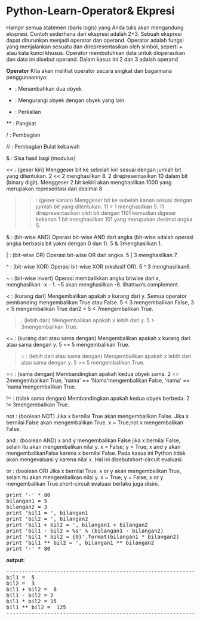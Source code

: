 # Python-Learn-Operator& Ekpresi

Hampir semua statemen (baris logis) yang Anda tulis akan mengandung ekspresi. Contoh sederhana dari ekspresi adalah 2+3. Sebuah ekspresi dapat diturunkan menjadi operator dan operand.
Operator adalah fungsi yang menjalankan sesuatu dan direpresentasikan oleh simbol, seperti + atau kata kunci khusus. Operator membutuhkan data untuk dioperasikan dan data ini disebut operand.
Dalam kasus ini 2 dan 3 adalah operand

<b>Operator</b>
Kita akan melihat operator secara singkat dan bagaimana penggunaannya:

+   : Menambahkan dua obyek

-   : Mengurangi obyek dengan obyek yang lain

*   : Perkalian

**  : Pangkat

/   : Pembagian

//  : Pembagian Bulat kebawah

&   : Sisa hasil bagi (modulus)

<<  : (geser kiri) Menggeser bit ke sebelah kiri sesuai dengan jumlah bit yang ditentukan. 2 << 2 menghasilkan 8. 2 direpresentasikan 10 dalam bit (binary
      digit). Menggeser 2 bit kekiri akan menghasilkan 1000 yang merupakan representasi dari desimal 8
      
>>  : (geser kanan) Menggeser bit ke sebelah kanan sesuai dengan jumlah bit yang ditentukan. 11 > 1 menghasilkan 5. 11 direpresentasikan oleh bit dengan 1101
      kemudian digeser kekanan 1 bit menghasilkan 101 yang merupakan desimal angka 5.
      
&   : (bit-wise AND) Operasi bit-wise AND dari angka (bit-wise adalah operasi angka berbasis bit yakni dengan 0 dan 1). 5 & 3menghasilkan 1.

|   : (bit-wise OR) Operasi bit-wise OR dari angka. 5 | 3 menghasilkan 7.

^   : (bit-wise XOR) Operasi bit-wise XOR (ekslusif OR). 5 ^ 3 menghasilkan6.

~   : (bit-wise invert) Operasi membalikkan angka bitwise dari x, menghasilkan -x - 1. ~5 akan menghasilkan -6. lihattwo’s complement.

<   : (kurang dari) Mengembalikan apakah x kurang dari y. Semua operator pembanding mengembalikan True atau False. 5 < 3 
      mengembalikan False, 3 < 5 mengembalikan True dan2 < 5 < 7mengembalikan True.
      
>   : (lebih dari) Mengembalikan apakah x lebih dari y. 5 > 3mengembalikan True.

<=  : (kurang dari atau sama dengan) Mengembalikan apakah x kurang dari atau sama dengan y. 5 <= 5 mengembalikan True.

>=  : (lebih dari atau sama dengan) Mengembalikan apakah x lebih dari atau sama dengan y. 5 >= 5 mengembalikan True.

==  : (sama dengan) Membandingkan apakah kedua obyek sama. 2 == 2mengembalikan True, 'nama' == 'Nama'mengembalikan False, 'nama' == 'nama'mengembalikan True.

!=  : (tidak sama dengan) Membandingkan apakah kedua obyek berbeda. 2 != 3mengembalikan True.

not : (boolean NOT) Jika x bernilai True akan mengembalikan False. Jika x bernilai False akan mengembalikan True. x = True;not x mengembalikan False.

and : (boolean AND) x and y mengembalikan False jika x bernilai False, selain itu akan mengembalikan nilai y. x = False; y = True; x and y akan mengembalikanFalse karena x bernilai False. Pada kasus ini Python tidak akan mengevaluasi y karena nilai x. Hal ini disebutshort-circuit evaluasi.

or  : (boolean OR) Jika x bernilai True, x or y akan mengembalikan True, selain itu akan mengembalikan nilai y. x = True; y = False; x or y mengembalikan True.short-circuit evaluasi berlaku juga disini.

<pre>
print '-' * 80
bilangan1 = 5
bilangan2 = 3
print 'bil1 = ', bilangan1
print 'bil2 = ', bilangan2
print 'bil1 + bil2 = ', bilangan1 + bilangan2
print 'bil1 - bil2 = %s' % (bilangan1 - bilangan2)
print 'bil1 * bil2 = {0}'.format(bilangan1 * bilangan2)
print 'bil1 ** bil2 = ', bilangan1 ** bilangan2
print '-' * 80
</pre>
<b> output:</b>
<pre>
--------------------------------------------------------------------------------
bil1 =  5
bil2 =  3
bil1 + bil2 =  8
bil1 - bil2 = 2
bil1 * bil2 = 15
bil1 ** bil2 =  125
-------------------------------------------------------------------------------
</pre>
